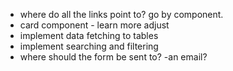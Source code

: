 - where do all the links point to? go by component.
- card component - learn more adjust
- implement data fetching to tables
- implement searching and filtering
- where should the form be sent to? -an email?
